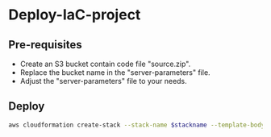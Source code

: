 # Deploy-IaC-project

## Pre-requisites

- Create an S3 bucket contain code file "source.zip".
- Replace the bucket name in the "server-parameters" file.
- Adjust the "server-parameters" file to your needs.

## Deploy
```bash
aws cloudformation create-stack --stack-name $stackname --template-body file://final-project.yml --parameters file://server-parameters --capabilities CAPABILITY_NAMED_IAM --region $region --profile $profile 
```

